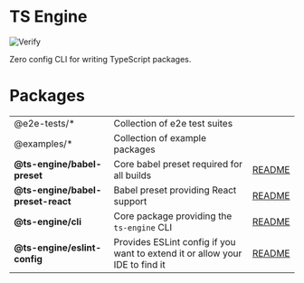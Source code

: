 # TS Engine

![Verify](https://github.com/ts-engine/ts-engine/workflows/Verify/badge.svg)

Zero config CLI for writing TypeScript packages.

# Packages

|                                   |                                                                              |                                                   |
| --------------------------------- | ---------------------------------------------------------------------------- | ------------------------------------------------- |
| @e2e-tests/\*                     | Collection of e2e test suites                                                |                                                   |
| @examples/\*                      | Collection of example packages                                               |                                                   |
| **@ts-engine/babel-preset**       | Core babel preset required for all builds                                    | [README](./packages/babel-preset/README.md)       |
| **@ts-engine/babel-preset-react** | Babel preset providing React support                                         | [README](./packages/babel-preset-react/README.md) |
| **@ts-engine/cli**                | Core package providing the `ts-engine` CLI                                   | [README](./packages/cli/README.md)                |
| **@ts-engine/eslint-config**      | Provides ESLint config if you want to extend it or allow your IDE to find it | [README](./packages/eslint-config/README.md)      |
